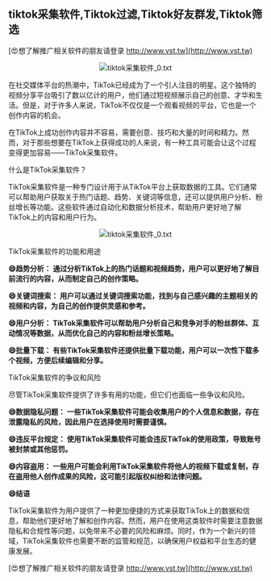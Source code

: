 ## **tiktok采集软件,Tiktok过滤,Tiktok好友群发,Tiktok筛选**

[😍想了解推广相关软件的朋友请登录 http://www.vst.tw](http://www.vst.tw)

 <center><img src="https://vst.tw/MP4/tuiguang/png/4.png" alt="tiktok采集软件_0.txt"></center>

在社交媒体平台的热潮中，TikTok已经成为了一个引人注目的明星。这个独特的视频分享平台吸引了数以亿计的用户，他们通过短视频展示自己的创意、才华和生活。但是，对于许多人来说，TikTok不仅仅是一个观看视频的平台，它也是一个创作内容的机会。

在TikTok上成功创作内容并不容易，需要创意、技巧和大量的时间和精力。然而，对于那些想要在TikTok上获得成功的人来说，有一种工具可能会让这个过程变得更加容易——TikTok采集软件。

什么是TikTok采集软件？

TikTok采集软件是一种专门设计用于从TikTok平台上获取数据的工具。它们通常可以帮助用户获取关于热门话题、趋势、关键词等信息，还可以提供用户分析、粉丝增长等功能。这些软件通过自动化和数据分析技术，帮助用户更好地了解TikTok上的内容和用户行为。

 <center><img src="https://vst.tw/MP4/tuiguang/png/2.png" alt="tiktok采集软件_0.txt"></center>

TikTok采集软件的功能和用途

**😄趋势分析： 通过分析TikTok上的热门话题和视频趋势，用户可以更好地了解目前流行的内容，从而制定自己的创作策略。**

**😄关键词搜索： 用户可以通过关键词搜索功能，找到与自己感兴趣的主题相关的视频和内容，为自己的创作提供灵感和参考。**

**😄用户分析： TikTok采集软件可以帮助用户分析自己和竞争对手的粉丝群体、互动情况等数据，从而优化自己的内容和粉丝增长策略。**

**😄批量下载： 有些TikTok采集软件还提供批量下载功能，用户可以一次性下载多个视频，方便后续编辑和分享。**

TikTok采集软件的争议和风险

尽管TikTok采集软件提供了许多有用的功能，但它们也面临一些争议和风险。

**😄数据隐私问题： 一些TikTok采集软件可能会收集用户的个人信息和数据，存在泄露隐私的风险，因此用户在选择使用时需要谨慎。**

**😄违反平台规定： 使用TikTok采集软件可能会违反TikTok的使用政策，导致账号被封禁或其他惩罚。**

**😄内容盗用： 一些用户可能会利用TikTok采集软件将他人的视频下载或复制，存在盗用他人创作成果的风险，这可能引起版权纠纷和法律问题。**

**😄结语**

TikTok采集软件为用户提供了一种更加便捷的方式来获取TikTok上的数据和信息，帮助他们更好地了解和创作内容。然而，用户在使用这类软件时需要注意数据隐私和合规性等问题，以免带来不必要的风险和麻烦。同时，作为一个新兴的领域，TikTok采集软件也需要不断的监管和规范，以确保用户权益和平台生态的健康发展。

[😍想了解推广相关软件的朋友请登录 http://www.vst.tw](http://www.vst.tw)



